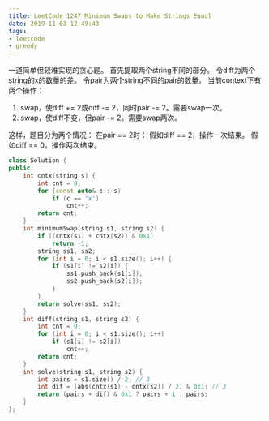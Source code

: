 ```yaml
---
title: LeetCode 1247 Minimum Swaps to Make Strings Equal
date: 2019-11-03 12:49:43
tags:
- leetcode
- greedy
---
```


一道简单但较难实现的贪心题。
首先提取两个string不同的部分。
令diff为两个string的x的数量的差。
令pair为两个string不同的pair的数量。
当前context下有两个操作：
1. swap，使diff += 2或diff -= 2，同时pair -= 2。需要swap一次。
2. swap，使diff不变，但pair -= 2。需要swap两次。

<!--more-->

这样，题目分为两个情况：
在pair == 2时：
假如diff == 2，操作一次结束。
假如diff == 0，操作两次结束。

```c++
class Solution {
public:
    int cntx(string s) {
        int cnt = 0;
        for (const auto& c : s)
            if (c == 'x')
                cnt++;
        return cnt;
    }
    int minimumSwap(string s1, string s2) {
        if ((cntx(s1) + cntx(s2)) & 0x1)
            return -1;
        string ss1, ss2;
        for (int i = 0; i < s1.size(); i++) {
            if (s1[i] != s2[i]) {
                ss1.push_back(s1[i]);
                ss2.push_back(s2[i]);
            }
        }
        return solve(ss1, ss2);
    }
    int diff(string s1, string s2) {
        int cnt = 0;
        for (int i = 0; i < s1.size(); i++)
            if (s1[i] != s2[i])
                cnt++;
        return cnt;
    }
    int solve(string s1, string s2) {
        int pairs = s1.size() / 2; // 3
        int dif = (abs(cntx(s1) - cntx(s2)) / 2) & 0x1; // 3
        return (pairs + dif) & 0x1 ? pairs + 1 : pairs;
    }
};
```
